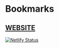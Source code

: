 # Bookmarks


## [WEBSITE](https://bgoonz-bookmarks.netlify.app/)



[![Netlify Status](https://api.netlify.com/api/v1/badges/1459cfd8-d87c-4e9f-9439-f11ee561d65b/deploy-status)](https://app.netlify.com/sites/bgoonz-bookmarks/deploys)
